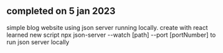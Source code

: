 ## completed on 5 jan 2023

simple blog website using json server running locally.
create with react
learned new script npx json-server --watch [path] --port [portNumber] to run json server locally
